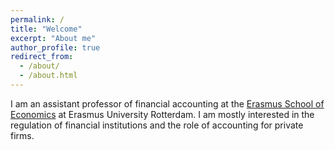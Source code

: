 ```yaml
---
permalink: /
title: "Welcome"
excerpt: "About me"
author_profile: true
redirect_from: 
  - /about/
  - /about.html
---
```

I am an assistant professor of financial accounting at the [Erasmus School of Economics](https://www.eur.nl/en/ese/department-business-economics/accounting-auditing-and-control) at Erasmus University Rotterdam. I am mostly interested in the regulation of financial institutions and the role of accounting for private firms. 

